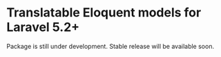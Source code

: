# Translatable Eloquent models for Laravel 5.2+
Package is still under development. Stable release will be available soon.
